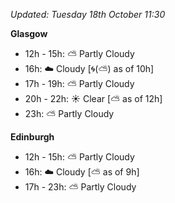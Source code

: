 *Updated: Tuesday 18th October 11:30*

**Glasgow**

* 12h - 15h: :partly_sunny: Partly Cloudy
* 16h: :cloud: Cloudy [:cyclone:(:partly_sunny:) as of 10h]
* 17h - 19h: :partly_sunny: Partly Cloudy
* 20h - 22h: :sunny: Clear [:partly_sunny: as of 12h]
* 23h: :partly_sunny: Partly Cloudy

**Edinburgh**

* 12h - 15h: :partly_sunny: Partly Cloudy
* 16h: :cloud: Cloudy [:partly_sunny: as of 9h]
* 17h - 23h: :partly_sunny: Partly Cloudy
